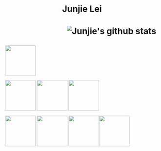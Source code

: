 
<h1 align = 'center'>Junjie Lei <h1>


&emsp;&emsp;&emsp;&emsp;&emsp;&emsp;&emsp;
![Junjie's github stats](https://github-readme-stats.vercel.app/api?username=JunjieLeiCoe&show_icons=true&hide=["stars","issues"]&theme=dark) 

## 
<img src="" width="100"> 

<img src="https://media3.giphy.com/media/IdyAQJVN2kVPNUrojM/200.webp" width="100"> <img src="https://media0.giphy.com/media/jnDKffgCfGYOp6cMTK/200.webp" width="100"> <img src="https://media2.giphy.com/media/eNAsjO55tPbgaor7ma/200w.webp" width="100"> 

<img src="https://i0.wp.com/static1.squarespace.com/static/51156277e4b0b8b2ffe11c00/t/583ccafcbebafbc5c11fa6ec/1480379239088/RStudio-Ball.png?w=584&ssl=1" width="100"> <img src="https://media1.giphy.com/media/LMt9638dO8dftAjtco/200.webp" width="100"> <img src="https://cdn.worldvectorlogo.com/logos/tableau-software.svg" width="100"><img src="https://media0.giphy.com/media/KzJkzjggfGN5Py6nkT/200.webp" width="100">

